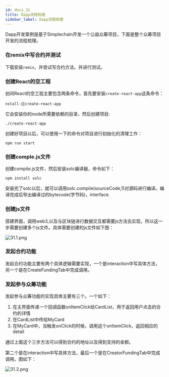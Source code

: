 ```yaml
---
id: docs_31
title: Dapp流程梳理
sidebar_label: Dapp流程梳理
---
```

Dapp开发案例是基于Simplechain开发一个公益众筹项目，下面是整个众筹项目开发的流程梳理。

### 在remix中写合约并测试

下载安装`remix`，并尝试写合约方法。并进行测试。

###  创建React的空工程

创间React的空工程主要包含两条命令，首先要安装`create-react-app`这条命令：

    nstall-过create-react-app

它会安装你的node所需要依赖的目录，然后创建项目:

    ./create-react-app

创建好项目以后，可以使用一下的命令对项目进行初始化的清理工作：

    npm run start

###  创建comple.js文件

创建compile.js文件，然后安装solc编译器，命令如下：

    npm install solc

安装完了solc以后，就可以调用solc.compile(sourceCode,1)对源码进行编译。编译完成后导出编译过的bytecode(字节码)，interface.

### 创建js文件

搭建界面，调用web3,以及与区块链进行数据交互都需要js方法去实现，所以这一步需要创建多个js文件。具体需要创建的js文件如下图：

![31.1.png](https://i.loli.net/2020/06/09/9KU2YTZQ5PDS1GB.png)

### 发起合约功能

发起合约功能主要有两个具体逻辑需要实现，一个是interaction中写具体方法，另一个是在CreateFundingTab中完成调用。

### 发起参与众筹功能

发起参与众筹功能的实现具体主要有三个。一个如下：

1. 在主界面传递一个回调函数onItemClick给CardList，用于返回用户点击的合约的详情
2. 在CardList中传给MyCard
3. 在MyCard中，当触发onClick的时候，调用这个onItemClick，返回相应的detail

通过上面这个三步方法可以得到合约的地址以及得到支持的金额。

第二个是在interaction中写具体方法，最后一个是在CreatorFundingTab中完成调用。图如下：

![31.2.png](https://i.loli.net/2020/06/09/J7ZKT6YdCp15aVO.png)





